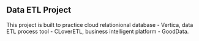 ## Data ETL Project
This project is built to practice cloud relationional database - Vertica, data ETL process tool - CLoverETL, business intelligent platform - GoodData. 

